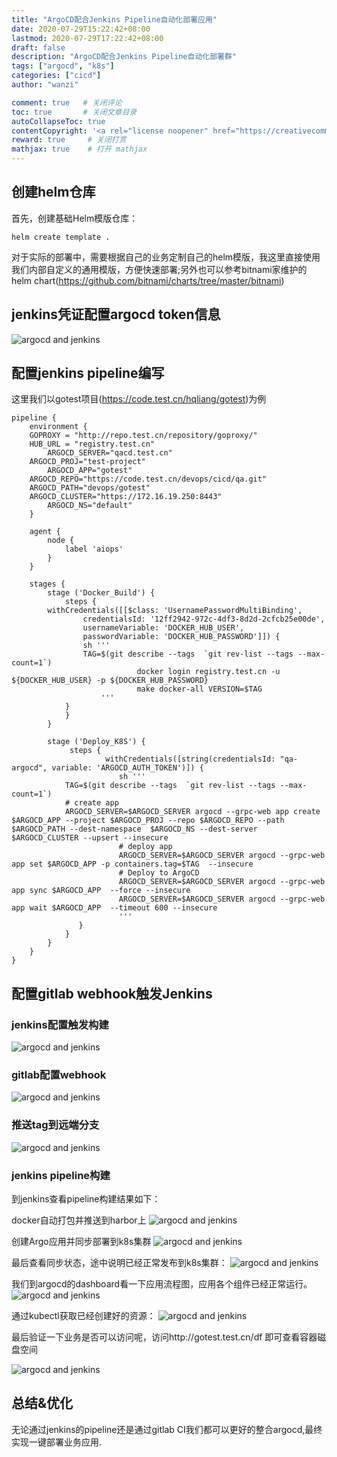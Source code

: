 ```yaml
---
title: "ArgoCD配合Jenkins Pipeline自动化部署应用"
date: 2020-07-29T15:22:42+08:00
lastmod: 2020-07-29T17:22:42+08:00
draft: false
description: "ArgoCD配合Jenkins Pipeline自动化部署群"
tags: ["argocd", "k8s"]
categories: ["cicd"]
author: "wanzi"

comment: true   # 关闭评论
toc: true       # 关闭文章目录
autoCollapseToc: true
contentCopyright: '<a rel="license noopener" href="https://creativecommons.org/licenses/by-nc-nd/4.0/" target="_blank">CC BY-NC-ND 4.0</a>'
reward: true     # 关闭打赏
mathjax: true    # 打开 mathjax
---
```


## 创建helm仓库
首先，创建基础Helm模版仓库：

```
helm create template .
```
对于实际的部署中，需要根据自己的业务定制自己的helm模版，我这里直接使用我们内部自定义的通用模版，方便快速部署;另外也可以参考bitnami家维护的helm chart(https://github.com/bitnami/charts/tree/master/bitnami)

## jenkins凭证配置argocd token信息

![argocd and jenkins](/images/2020/argocd-jenkins-001.png)

## 配置jenkins pipeline编写
这里我们以gotest项目(https://code.test.cn/hqliang/gotest)为例

```
pipeline {
    environment {
    GOPROXY = "http://repo.test.cn/repository/goproxy/"
    HUB_URL = "registry.test.cn"
        ARGOCD_SERVER="qacd.test.cn"
    ARGOCD_PROJ="test-project"
        ARGOCD_APP="gotest"
    ARGOCD_REPO="https://code.test.cn/devops/cicd/qa.git"
    ARGOCD_PATH="devops/gotest"
    ARGOCD_CLUSTER="https://172.16.19.250:8443"
        ARGOCD_NS="default"
    }
 
    agent {
        node {
            label 'aiops'
        }
    }
 
    stages {      
        stage ('Docker_Build') {
            steps {
        withCredentials([[$class: 'UsernamePasswordMultiBinding',
                credentialsId: '12ff2942-972c-4df3-8d2d-2cfcb25e00de',
                usernameVariable: 'DOCKER_HUB_USER',
                passwordVariable: 'DOCKER_HUB_PASSWORD']]) {
                sh '''
                TAG=$(git describe --tags  `git rev-list --tags --max-count=1`)
                            docker login registry.test.cn -u ${DOCKER_HUB_USER} -p ${DOCKER_HUB_PASSWORD}
                            make docker-all VERSION=$TAG
                    '''
            }
            }
        }
 
        stage ('Deploy_K8S') {
             steps {
                     withCredentials([string(credentialsId: "qa-argocd", variable: 'ARGOCD_AUTH_TOKEN')]) {
                        sh '''
            TAG=$(git describe --tags  `git rev-list --tags --max-count=1`)
            # create app
            ARGOCD_SERVER=$ARGOCD_SERVER argocd --grpc-web app create $ARGOCD_APP --project $ARGOCD_PROJ --repo $ARGOCD_REPO --path $ARGOCD_PATH --dest-namespace  $ARGOCD_NS --dest-server $ARGOCD_CLUSTER --upsert --insecure
                        # deploy app
                        ARGOCD_SERVER=$ARGOCD_SERVER argocd --grpc-web app set $ARGOCD_APP -p containers.tag=$TAG  --insecure
                        # Deploy to ArgoCD
                        ARGOCD_SERVER=$ARGOCD_SERVER argocd --grpc-web app sync $ARGOCD_APP  --force --insecure
                        ARGOCD_SERVER=$ARGOCD_SERVER argocd --grpc-web app wait $ARGOCD_APP  --timeout 600 --insecure
                        '''
               }
            }
        }
    }
}
```

## 配置gitlab webhook触发Jenkins

### jenkins配置触发构建

![argocd and jenkins](/images/2020/argocd-jenkins-002.png)

### gitlab配置webhook
![argocd and jenkins](/images/2020/argocd-jenkins-003.png)


### 推送tag到远端分支
![argocd and jenkins](/images/2020/argocd-jenkins-004.png)


### jenkins pipeline构建

到jenkins查看pipeline构建结果如下：

docker自动打包并推送到harbor上
![argocd and jenkins](/images/2020/argocd-jenkins-005.png)


创建Argo应用并同步部署到k8s集群
![argocd and jenkins](/images/2020/argocd-jenkins-006.png)


最后查看同步状态，途中说明已经正常发布到k8s集群：
![argocd and jenkins](/images/2020/argocd-jenkins-007.png)


我们到argocd的dashboard看一下应用流程图，应用各个组件已经正常运行。
![argocd and jenkins](/images/2020/argocd-jenkins-008.png)


通过kubectl获取已经创建好的资源：
![argocd and jenkins](/images/2020/argocd-jenkins-009.png)


最后验证一下业务是否可以访问呢，访问http://gotest.test.cn/df 即可查看容器磁盘空间

![argocd and jenkins](/images/2020/argocd-jenkins-010.png)

## 总结&优化
无论通过jenkins的pipeline还是通过gitlab CI我们都可以更好的整合argocd,最终实现一键部署业务应用.

